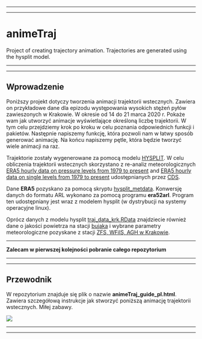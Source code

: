***
***

# animeTraj

Project of creating trajectory animation. Trajectories are generated using the hysplit model.

***
***

## Wprowadzenie

Poniższy projekt dotyczy tworzenia animacji trajektorii wstecznych. Zawiera on
przykładowe dane dla epizodu występowania wysokich stężeń pyłów zawieszonych w
Krakowie. W okresie od 14 do 21 marca 2020 r. Pokaże wam jak utworzyć animacje
wyświetlające określoną liczbę trajektorii. W tym celu przejdziemy krok po kroku
w celu poznania odpowiednich funkcji i pakietów. Następnie napiszemy funkcję,
która pozwoli nam w łatwy sposób generować animację. Na końcu napiszemy pętle,
która będzie tworzyć wiele animacji na raz.

Trajektorie zostały wygenerowane za pomocą modelu
[HYSPLIT](https://www.ready.noaa.gov/HYSPLIT.php). W celu obliczenia trajektorii
wstecznych skorzystano z re-analiz meteorologicznych [ERA5 hourly data on
pressure levels from 1979 to
present](https://cds.climate.copernicus.eu/cdsapp#!/dataset/reanalysis-era5-pressure-levels?tab=overview)
and [ERA5 hourly data on single levels from 1979 to
present](https://cds.climate.copernicus.eu/cdsapp#!/dataset/reanalysis-era5-single-levels?tab=overview)
udostępnianych przez [CDS](https://cds.climate.copernicus.eu/#!/home).

Dane **ERA5** pozyskano za pomocą skryptu
[hysplit_metdata](https://github.com/amcz/hysplit_metdata). Konwersję danych do
formatu ARL wykonano za pomocą programu **era52arl**. Program ten udostępniany
jest wraz z modelem hysplit (w dystrybucji na systemy operacyjne linux).

Oprócz danych z modelu hysplit [traj_data_krk.RData](...) znajdziecie również
dane o jakości powietrza na stacji
[bujaka](http://powietrze.gios.gov.pl/pjp/current/station_details/info/401) i
wybrane parametry meteorologiczne pozyskane z stacji [ZFS, WFiIS, AGH w
Krakowie](http://meteo.ftj.agh.edu.pl/).

***

**Zalecam w pierwszej kolejności pobranie całego repozytorium**

***
***

## Przewodnik

W repozytorium  znajduje się plik o nazwie **animeTraj_guide_pl.html**. Zawiera szczegółową instrukcje jak stworzyć poniższą animację trajektorii wstecznych. Miłej zabawy. 

![](traj.gif)<!-- -->

***
***








